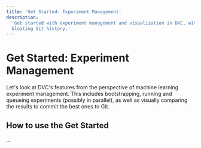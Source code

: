 ```yaml
---
title: 'Get Started: Experiment Management'
description:
  'Get started with experiment management and visualization in DVC, without
  bloating Git history.'
---
```


# Get Started: Experiment Management

Let's look at DVC's features from the perspective of machine learning experiment
management. This includes bootstrapping, running and queueing experiments
(possibly in parallel), as well as visually comparing the results to commit the
best ones to Git.

## How to use the Get Started

...
